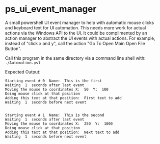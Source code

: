 # ps_ui_event_manager
A small powershell UI event manager to help with automatic mouse clicks and keyboard text for UI automation. This needs more work for actual actions via the Windows API to the UI. It could be complimented by an action manager to abstract the UI events with actual actions. For example, instead of "click x and y", call the action "Go To Open Main Open File Button".

Call this program in the same directory via a command line shell with:
` ./Automation.ps1 `

Expected Output:

```
Starting event # 0  Name:  This is the first
Waiting  1  seconds after last event
Moving the mouse to coordinates X:  50  Y:  100
Doing mouse click at that position
Adding this text at that position:  First text to add
Waiting  1  seconds before next event


Starting event # 1  Name:  This is the second
Waiting  1  seconds after last event
Moving the mouse to coordinates X:  250  Y:  1000
Doing mouse click at that position
Adding this text at that position:  Next text to add
Waiting  1  seconds before next event
```

